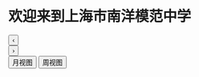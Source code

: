 # 欢迎来到上海市南洋模范中学
<span id="current-time"></span>
<script>
// 实时显示当前时间（每秒更新）
function updateTime() {
    const now = new Date();
    document.getElementById('current-time').innerText = 
        now.toLocaleString('zh-CN', { 
            year: 'numeric', 
            month: '2-digit', 
            day: '2-digit',
            hour: '2-digit',
            minute: '2-digit',
            second: '2-digit'
        });
}
setInterval(updateTime, 1000);
updateTime(); // 立即执行一次
</script>

<!-- ## Commands

* `mkdocs new [dir-name]` - Create a new project.
* `mkdocs serve` - Start the live-reloading docs server.
* `mkdocs build` - Build the documentation site.
* `mkdocs -h` - Print help message and exit.

## Project layout

    mkdocs.yml    # The configuration file.
    docs/
        index.md  # The documentation homepage.
        ...       # Other markdown pages, images and other files. -->



<!-- <iframe src="html/calendar.html" width="100%" height="700"></iframe> -->
<!-- 日历 -->
<link rel="stylesheet" href="css/calendar.css">
<script src="js/calendar.js"></script>

<div class="calendar-header">
    <!-- ...日历结构... -->
    <div class="month-nav">
        <button id="prev-month">‹</button>
        <div class="month-title" id="current-month"></div>
        <button id="next-month">›</button>
    </div>
    <div class="view-options">
        <button id="month-view">月视图</button>
        <button id="week-view">周视图</button>
    </div>
</div>
<div class="calendar-grid" id="calendar-grid"></div>
<div class="overlay" id="overlay"></div>
</div>
<script src="js/calendar.js"></script>
<!-- ____________________________________________________________ -->




